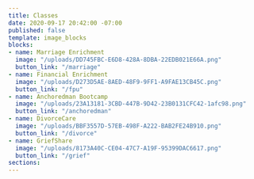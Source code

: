 ```yaml
---
title: Classes
date: 2020-09-17 20:42:00 -07:00
published: false
template: image_blocks
blocks:
- name: Marriage Enrichment
  image: "/uploads/DD745FBC-E6D8-428A-8DBA-22EDB021E66A.png"
  button_link: "/marriage"
- name: Financial Enrichment
  image: "/uploads/D273D5AE-8AED-48F9-9FF1-A9FAE13CB45C.png"
  button_link: "/fpu"
- name: Anchoredman Bootcamp
  image: "/uploads/23A13181-3CBD-447B-9D42-23B0131CFC42-1afc98.png"
  button_link: "/anchoredman"
- name: DivorceCare
  image: "/uploads/BBF3557D-57EB-498F-A222-BAB2FE24B910.png"
  button_link: "/divorce"
- name: GriefShare
  image: "/uploads/8173A40C-CE04-47C7-A19F-95399DAC6617.png"
  button_link: "/grief"
sections: 
---
```


